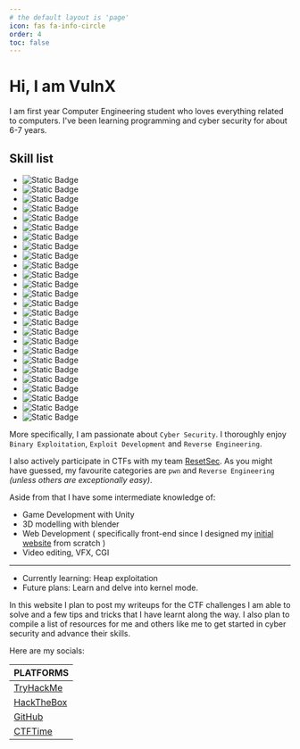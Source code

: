 ```yaml
---
# the default layout is 'page'
icon: fas fa-info-circle
order: 4
toc: false
---
```


# Hi, I am **VulnX**

I am first year Computer Engineering student who loves everything related to computers. I've been learning programming and cyber security for about 6-7 years.

## Skill list

<ul class="skill-list">
    <li class="skill-list-item">
        <img alt="Static Badge" src="https://img.shields.io/badge/-Assembly-blue?style=for-the-badge&logoColor=white">
    </li>
    <li class="skill-list-item">
        <img alt="Static Badge" src="https://img.shields.io/badge/-Bash-4EAA25?style=for-the-badge&logo=gnubash&logoColor=white">
    </li>
    <li class="skill-list-item">
        <img alt="Static Badge" src="https://img.shields.io/badge/-C-A8B9CC?style=for-the-badge&logo=C&logoColor=white">
    </li>
    <li class="skill-list-item">
        <img alt="Static Badge" src="https://img.shields.io/badge/-C%2B%2B-00599C?style=for-the-badge&logo=cplusplus&logoColor=white">
    </li>
    <li class="skill-list-item">
        <img alt="Static Badge" src="https://img.shields.io/badge/-Java-blue?style=for-the-badge&logo=Java&logoColor=white">
    </li>
    <li class="skill-list-item">
        <img alt="Static Badge" src="https://img.shields.io/badge/-JavaScript-F7DF1E?style=for-the-badge&logo=JavaScript&logoColor=black">
    </li>
    <li class="skill-list-item">
        <img alt="Static Badge" src="https://img.shields.io/badge/-PHP-777BB4?style=for-the-badge&logo=PHP&logoColor=white">
    </li>
    <li class="skill-list-item">
        <img alt="Static Badge" src="https://img.shields.io/badge/-Python-3776AB?style=for-the-badge&logo=Python&logoColor=white">
    </li>
    <li class="skill-list-item">
        <img alt="Static Badge" src="https://img.shields.io/badge/-Ruby-CC342D?style=for-the-badge&logo=Ruby&logoColor=white">
    </li>
    <li class="skill-list-item">
        <img alt="Static Badge" src="https://img.shields.io/badge/-Rust-000000?style=for-the-badge&logo=Rust&logoColor=white">
    </li>
    <li class="skill-list-item">
        <img alt="Static Badge" src="https://img.shields.io/badge/-SQL-blue?style=for-the-badge&logo=SQL&logoColor=white">
    </li>
    <li class="skill-list-item">
        <img alt="Static Badge" src="https://img.shields.io/badge/-HTML-E34F26?style=for-the-badge&logo=HTML&logoColor=white">
    </li>
    <li class="skill-list-item">
        <img alt="Static Badge" src="https://img.shields.io/badge/-CSS-1572B6?style=for-the-badge&logo=CSS&logoColor=white">
    </li>
    <li class="skill-list-item">
        <img alt="Static Badge" src="https://img.shields.io/badge/-NodeJS-339933?style=for-the-badge&logo=nodedotjs&logoColor=white">
    </li>
    <li class="skill-list-item">
        <img alt="Static Badge" src="https://img.shields.io/badge/-Linux-FCC624?style=for-the-badge&logo=Linux&logoColor=black">
    </li>
    <li class="skill-list-item">
        <img alt="Static Badge" src="https://img.shields.io/badge/-Arch_Linux-1793D1?style=for-the-badge&logo=archlinux&logoColor=white">
    </li>
    <li class="skill-list-item">
        <img alt="Static Badge" src="https://img.shields.io/badge/-Terminal-F46D01?style=for-the-badge&logo=alacritty&logoColor=white">
    </li>
    <li class="skill-list-item">
        <img alt="Static Badge" src="https://img.shields.io/badge/-vim-019733?style=for-the-badge&logo=vim">
    </li>
    <li class="skill-list-item">
        <img alt="Static Badge" src="https://img.shields.io/badge/-BurpSuite-FF6633?style=for-the-badge&logo=burpsuite&logoColor=white">
    </li>
    <li class="skill-list-item">
        <img alt="Static Badge" src="https://img.shields.io/badge/-Metasploit-2596CD?style=for-the-badge&logo=metasploit&logoColor=white">
    </li>
    <li class="skill-list-item">
        <img alt="Static Badge" src="https://img.shields.io/badge/-Binary_Exploitation-black?style=for-the-badge">
    </li>
    <li class="skill-list-item">
        <img alt="Static Badge" src="https://img.shields.io/badge/-Reverse_Engineering-black?style=for-the-badge">
    </li>
    <li class="skill-list-item">
        <img alt="Static Badge" src="https://img.shields.io/badge/-GDB-black?style=for-the-badge">
    </li>
    <li class="skill-list-item">
        <img alt="Static Badge" src="https://img.shields.io/badge/-Video_Editing-black?style=for-the-badge">
    </li>
    <li class="skill-list-item">
        <img alt="Static Badge" src="https://img.shields.io/badge/-Blender-E87D0D?style=for-the-badge&logo=blender&logoColor=white">
    </li>
    <li class="skill-list-item">
        <img alt="Static Badge" src="https://img.shields.io/badge/-Unity-FFFFFF?style=for-the-badge&logo=unity&logoColor=black">
    </li>
</ul>



More specifically, I am passionate about `Cyber Security`. I thoroughly enjoy `Binary Exploitation`, `Exploit Development` and `Reverse Engineering`.

I also actively participate in CTFs with my team [ResetSec](https://ctftime.org/team/266022). As you might have guessed, my favourite categories are `pwn` and `Reverse Engineering` *(unless others are exceptionally easy)*.

Aside from that I have some intermediate knowledge of:
- Game Development with Unity
- 3D modelling with blender
- Web Development ( specifically front-end since I designed my [initial website](https://VulnX.github.io/old) from scratch )
- Video editing, VFX, CGI

---

- Currently learning: Heap exploitation
- Future plans: Learn and delve into kernel mode.

In this website I plan to post my writeups for the CTF challenges I am able to solve and a few tips and tricks that I have learnt along the way. I also plan to compile a list of resources for me and others like me to get started in cyber security and advance their skills.

<script src="https://tryhackme.com/badge/2520811"></script>

Here are my socials:

| PLATFORMS                                              |
|:------------------------------------------------------ |
| [TryHackMe](https://tryhackme.com/p/VulnX)             |
| [HackTheBox](https://app.hackthebox.com/users/1821256) |
| [GitHub](https://github.com/VulnX)                     |
| [CTFTime](https://ctftime.org/user/171307)             |

